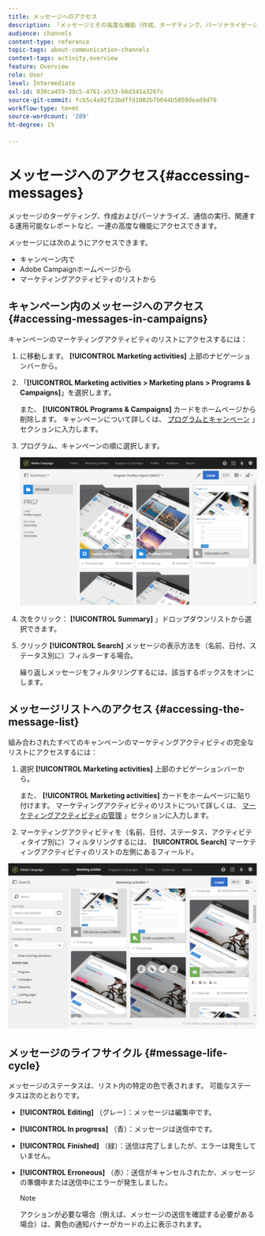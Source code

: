 ```yaml
---
title: メッセージへのアクセス
description: 「メッセージとその高度な機能（作成、ターゲティング、パーソナライゼーション、実行、レポート）にアクセスする方法を説明します。」
audience: channels
content-type: reference
topic-tags: about-communication-channels
context-tags: activity,overview
feature: Overview
role: User
level: Intermediate
exl-id: 830ca459-39c5-4761-a533-b6d345a326fc
source-git-commit: fcb5c4a92f23bdffd1082b7b044b5859dead9d70
workflow-type: tm+mt
source-wordcount: '289'
ht-degree: 1%

---
```


# メッセージへのアクセス{#accessing-messages}

メッセージのターゲティング、作成およびパーソナライズ、通信の実行、関連する運用可能なレポートなど、一連の高度な機能にアクセスできます。

メッセージには次のようにアクセスできます。

* キャンペーン内で
* Adobe Campaignホームページから
* マーケティングアクティビティのリストから

## キャンペーン内のメッセージへのアクセス {#accessing-messages-in-campaigns}

キャンペーンのマーケティングアクティビティのリストにアクセスするには：

1. に移動します。 **[!UICONTROL Marketing activities]** 上部のナビゲーションバーから。
1. 「**[!UICONTROL Marketing activities > Marketing plans > Programs & Campaigns]**」を選択します。

   また、 **[!UICONTROL Programs & Campaigns]** カードをホームページから削除します。 キャンペーンについて詳しくは、 [プログラムとキャンペーン](../../start/using/programs-and-campaigns.md) 」セクションに入力します。

1. プログラム、キャンペーンの順に選択します。

   ![](assets/delivery_list_1.png)

1. 次をクリック： **[!UICONTROL Summary]** 」ドロップダウンリストから選択できます。
1. クリック **[!UICONTROL Search]** メッセージの表示方法を（名前、日付、ステータス別に）フィルターする場合。

   繰り返しメッセージをフィルタリングするには、該当するボックスをオンにします。

## メッセージリストへのアクセス {#accessing-the-message-list}

組み合わされたすべてのキャンペーンのマーケティングアクティビティの完全なリストにアクセスするには：

1. 選択 **[!UICONTROL Marketing activities]** 上部のナビゲーションバーから。

   また、 **[!UICONTROL Marketing activities]** カードをホームページに貼り付けます。 マーケティングアクティビティのリストについて詳しくは、 [マーケティングアクティビティの管理](../../start/using/marketing-activities.md#creating-a-marketing-activity) 」セクションに入力します。

1. マーケティングアクティビティを（名前、日付、ステータス、アクティビティタイプ別に）フィルタリングするには、 **[!UICONTROL Search]** マーケティングアクティビティのリストの左側にあるフィールド。

![](assets/delivery_list_2.png)

## メッセージのライフサイクル {#message-life-cycle}

メッセージのステータスは、リスト内の特定の色で表されます。 可能なステータスは次のとおりです。

* **[!UICONTROL Editing]** （グレー）：メッセージは編集中です。
* **[!UICONTROL In progress]** （青）：メッセージは送信中です。
* **[!UICONTROL Finished]** （緑）：送信は完了しましたが、エラーは発生していません。
* **[!UICONTROL Erroneous]** （赤）：送信がキャンセルされたか、メッセージの準備中または送信中にエラーが発生しました。

  >[!NOTE]
  >
  >アクションが必要な場合（例えば、メッセージの送信を確認する必要がある場合）は、黄色の通知バナーがカードの上に表示されます。
